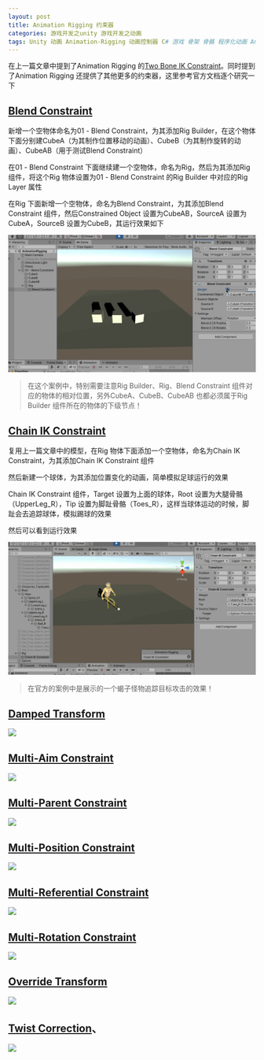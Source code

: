 ```yaml
---
layout: post
title: Animation Rigging 约束器
categories: 游戏开发之unity 游戏开发之动画 
tags: Unity 动画 Animation-Rigging 动画控制器 C# 游戏 骨架 骨骼 程序化动画 Animator BoneRender RigBuilder Rig Unity2019 IK 模型 3D 约束器 
---
```


在上一篇文章中提到了Animation Rigging 的[Two Bone IK Constraint](https://docs.unity3d.com/Packages/com.unity.animation.rigging@0.2/manual/constraints/TwoBoneIKConstraint.html)。同时提到了Animation Rigging 还提供了其他更多的约束器，这里参考官方文档逐个研究一下

## [Blend Constraint](https://docs.unity3d.com/Packages/com.unity.animation.rigging@0.2/manual/constraints/BlendConstraint.html)

新增一个空物体命名为01 - Blend Constraint，为其添加Rig Builder，在这个物体下面分别建CubeA（为其制作位置移动的动画）、CubeB（为其制作旋转的动画）、CubeAB（用于测试Blend Constraint）

在01 - Blend Constraint 下面继续建一个空物体，命名为Rig，然后为其添加Rig 组件，将这个Rig 物体设置为01 - Blend Constraint 的Rig Builder 中对应的Rig Layer 属性

在Rig 下面新增一个空物体，命名为Blend Constraint，为其添加Blend Constraint 组件，然后Constrained Object 设置为CubeAB，SourceA 设置为CubeA，SourceB 设置为CubeB，其运行效果如下

![](../media/image/2020-11-22/01.gif)

>在这个案例中，特别需要注意Rig Builder、Rig、Blend Constraint 组件对应的物体的相对位置，另外CubeA、CubeB、CubeAB 也都必须属于Rig Builder 组件所在的物体的下级节点！

## [Chain IK Constraint](https://docs.unity3d.com/Packages/com.unity.animation.rigging@0.2/manual/constraints/ChainIKConstraint.html)

复用上一篇文章中的模型，在Rig 物体下面添加一个空物体，命名为Chain IK Constraint，为其添加Chain IK Constraint 组件

然后新建一个球体，为其添加位置变化的动画，简单模拟足球运行的效果

Chain IK Constraint 组件，Target 设置为上面的球体，Root 设置为大腿骨骼（UpperLeg_R），Tip 设置为脚趾骨骼（Toes_R），这样当球体运动的时候，脚趾会去追踪球体，模拟踢球的效果

然后可以看到运行效果

![](../media/image/2020-11-22/02.gif)

>在官方的案例中是展示的一个蝎子怪物追踪目标攻击的效果！

## [Damped Transform](https://docs.unity3d.com/Packages/com.unity.animation.rigging@0.2/manual/constraints/DampedTransform.html)



![](../media/image/2020-11-22/03.gif)

## [Multi-Aim Constraint](https://docs.unity3d.com/Packages/com.unity.animation.rigging@0.2/manual/constraints/MultiAimConstraint.html)



![](../media/image/2020-11-22/04.gif)

## [Multi-Parent Constraint](https://docs.unity3d.com/Packages/com.unity.animation.rigging@0.2/manual/constraints/MultiParentConstraint.html)



![](../media/image/2020-11-22/05.gif)

## [Multi-Position Constraint](https://docs.unity3d.com/Packages/com.unity.animation.rigging@0.2/manual/constraints/MultiPositionConstraint.html)



![](../media/image/2020-11-22/06.gif)

## [Multi-Referential Constraint](https://docs.unity3d.com/Packages/com.unity.animation.rigging@0.2/manual/constraints/MultiReferentialConstraint.html)



![](../media/image/2020-11-22/07.gif)

## [Multi-Rotation Constraint](https://docs.unity3d.com/Packages/com.unity.animation.rigging@0.2/manual/constraints/MultiRotationConstraint.html)



![](../media/image/2020-11-22/08.gif)

## [Override Transform](https://docs.unity3d.com/Packages/com.unity.animation.rigging@0.2/manual/constraints/OverrideTransform.html)



![](../media/image/2020-11-22/09.gif)

## [Twist Correction](https://docs.unity3d.com/Packages/com.unity.animation.rigging@0.2/manual/constraints/TwistCorrection.html)、



![](../media/image/2020-11-22/10.gif)